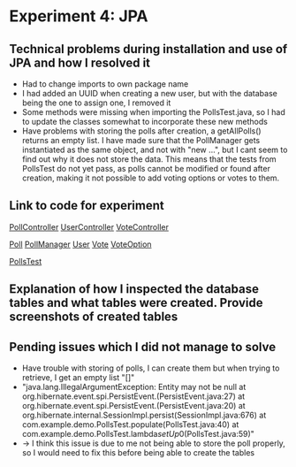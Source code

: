 # Experiment 4: JPA

## Technical problems during installation and use of JPA and how I resolved it
- Had to change imports to own package name
- I had added an UUID when creating a new user, but with the database being the one to assign one, I removed it
- Some methods were missing when importing the PollsTest.java, so I had to update the classes somewhat to incorporate these new methods
- Have problems with storing the polls after creation, a getAllPolls() returns an empty list. I have made sure that the 
PollManager gets instantiated as the same object, and not with "new ...", but I cant seem to find out why it does not
store the data. This means that the tests from PollsTest do not yet pass, as polls cannot be modified or found after creation,
making it not possible to add voting options or votes to them.

## Link to code for experiment
[PollController](src/main/java/com/example/demo/controllers/PollController.java)
[UserController](/src/main/java/com/example/demo/UserController.java)
[VoteController](/src/main/java/com/example/demo/VoteController.java)

[Poll](/src/main/java/com/example/demo/Poll.java)
[PollManager](/src/main/java/com/example/demo/PollManager.java)
[User](/src/main/java/com/example/demo/User.java)
[Vote](/src/main/java/com/example/demo/Vote.java)
[VoteOption](/src/main/java/com/example/demo/VoteOption.java)

[PollsTest](/src/test/java/com/example/demo/PollsTest.java)

## Explanation of how I inspected the database tables and what tables were created. Provide screenshots of created tables

## Pending issues which I did not manage to solve
- Have trouble with storing of polls, I can create them but when trying to retrieve, I get an empty list "[]"
- "java.lang.IllegalArgumentException: Entity may not be null
  at org.hibernate.event.spi.PersistEvent.<init>(PersistEvent.java:27)
  at org.hibernate.event.spi.PersistEvent.<init>(PersistEvent.java:20)
  at org.hibernate.internal.SessionImpl.persist(SessionImpl.java:676)
  at com.example.demo.PollsTest.populate(PollsTest.java:40)
  at com.example.demo.PollsTest.lambda$setUp$0(PollsTest.java:59)"
- -> I think this issue is due to me not being able to store the poll properly, so I would need to fix this before being able to create the tables